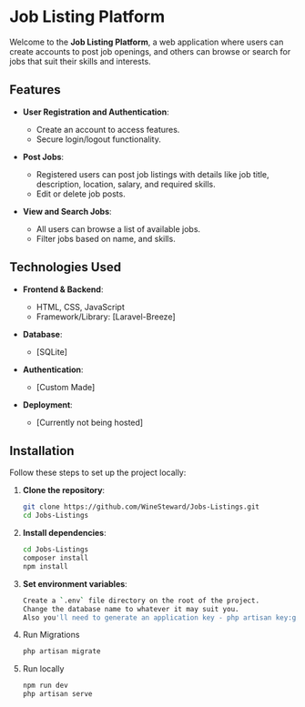 # Job Listing Platform

Welcome to the **Job Listing Platform**, a web application where users can create accounts to post job openings, and others can browse or search for jobs that suit their skills and interests.

## Features

- **User Registration and Authentication**:
  - Create an account to access features.
  - Secure login/logout functionality.

- **Post Jobs**:
  - Registered users can post job listings with details like job title, description, location, salary, and required skills.
  - Edit or delete job posts.

- **View and Search Jobs**:
  - All users can browse a list of available jobs.
  - Filter jobs based on name, and skills.

## Technologies Used

- **Frontend & Backend**:
  - HTML, CSS, JavaScript
  - Framework/Library: [Laravel-Breeze]
    
- **Database**:
  - [SQLite]

- **Authentication**:
  - [Custom Made]

- **Deployment**:
  - [Currently not being hosted]

## Installation

Follow these steps to set up the project locally:

1. **Clone the repository**:
    ```bash
    git clone https://github.com/WineSteward/Jobs-Listings.git
    cd Jobs-Listings
    ```

2. **Install dependencies**:
    ```bash
    cd Jobs-Listings
    composer install
    npm install
    ```

3. **Set environment variables**:
    ```bash
   Create a `.env` file directory on the root of the project.
   Change the database name to whatever it may suit you.
   Also you'll need to generate an application key - php artisan key:generate
    ```

5. Run Migrations
    ```bash
   php artisan migrate
    ```

7. Run locally
    ```bash
    npm run dev
    php artisan serve
    ```
